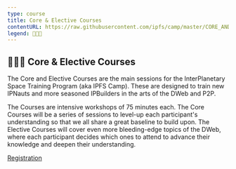 ```yaml
---
type: course
title: Core & Elective Courses
contentURL: https://raw.githubusercontent.com/ipfs/camp/master/CORE_AND_ELECTIVE_COURSES/README.md
legend: 👩🏽‍🏫
---
```


## 👩🏽‍🏫 Core & Elective Courses

The Core and Elective Courses are the main sessions for the InterPlanetary Space Training Program (aka IPFS Camp). These are designed to train new IPNauts and more seasoned IPBuilders in the arts of the DWeb and P2P.

The Courses are intensive workshops of 75 minutes each. The Core Courses will be a series of sessions to level-up each participant's understanding so that we all share a great baseline to build upon. The Elective Courses will cover even more bleeding-edge topics of the DWeb, where each participant decides which ones to attend to advance their knowledge and deepen their understanding.

[Registration](/schedule/session/registration)

